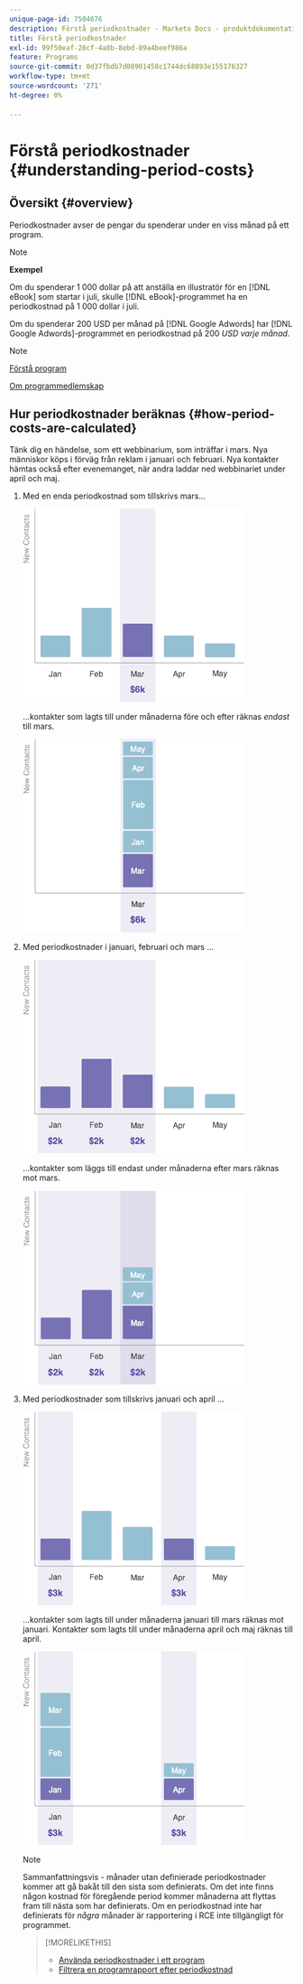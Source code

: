 ```yaml
---
unique-page-id: 7504676
description: Förstå periodkostnader - Marketo Docs - produktdokumentation
title: Förstå periodkostnader
exl-id: 99f50eaf-28cf-4a8b-8ebd-89a4beef986a
feature: Programs
source-git-commit: 0d37fbdb7d08901458c1744dc68893e155176327
workflow-type: tm+mt
source-wordcount: '271'
ht-degree: 0%

---
```


# Förstå periodkostnader {#understanding-period-costs}

## Översikt {#overview}

Periodkostnader avser de pengar du spenderar under en viss månad på ett program.

>[!NOTE]
>
>**Exempel**
>
>Om du spenderar 1 000 dollar på att anställa en illustratör för en [!DNL eBook] som startar i juli, skulle [!DNL eBook]-programmet ha en periodkostnad på 1 000 dollar i juli.
>
>Om du spenderar 200 USD per månad på [!DNL Google Adwords] har [!DNL Google Adwords]-programmet en periodkostnad på 200 _USD varje månad_.

>[!NOTE]
>
>[Förstå program](/help/marketo/product-docs/core-marketo-concepts/programs/creating-programs/understanding-programs.md)
>
>[Om programmedlemskap](/help/marketo/product-docs/core-marketo-concepts/programs/creating-programs/understanding-program-membership.md)

## Hur periodkostnader beräknas {#how-period-costs-are-calculated}

Tänk dig en händelse, som ett webbinarium, som inträffar i mars. Nya människor köps i förväg från reklam i januari och februari. Nya kontakter hämtas också efter evenemanget, när andra laddar ned webbinariet under april och maj.

1. Med en enda periodkostnad som tillskrivs mars...

   ![](assets/graph1.png)

   ...kontakter som lagts till under månaderna före och efter räknas *endast* till mars.

   ![](assets/graph2.png)

1. Med periodkostnader i januari, februari och mars ...

   ![](assets/graph3.png)

   ...kontakter som läggs till endast under månaderna efter mars räknas mot mars.

   ![](assets/graph4.png)

1. Med periodkostnader som tillskrivs januari och april ...

   ![](assets/graph5.png)

   ...kontakter som lagts till under månaderna januari till mars räknas mot januari. Kontakter som lagts till under månaderna april och maj räknas till april.

   ![](assets/graph6.png)

   >[!NOTE]
   >
   >Sammanfattningsvis - månader utan definierade periodkostnader kommer att gå bakåt till den sista som definierats. Om det inte finns någon kostnad för föregående period kommer månaderna att flyttas fram till nästa som har definierats. Om en periodkostnad inte har definierats för _några_ månader är rapportering i RCE inte tillgängligt för programmet.

   >[!MORELIKETHIS]
   >
   >* [Använda periodkostnader i ett program](/help/marketo/product-docs/core-marketo-concepts/programs/working-with-programs/using-period-costs-in-a-program.md)
   >* [Filtrera en programrapport efter periodkostnad](/help/marketo/product-docs/core-marketo-concepts/programs/program-performance-report/filter-a-program-report-by-period-cost.md)
